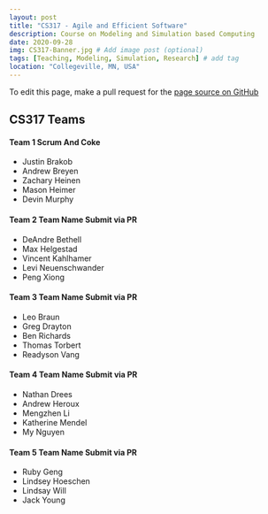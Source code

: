 ```yaml
---
layout: post
title: "CS317 - Agile and Efficient Software"
description: Course on Modeling and Simulation based Computing
date: 2020-09-28
img: CS317-Banner.jpg # Add image post (optional)
tags: [Teaching, Modeling, Simulation, Research] # add tag
location: "Collegeville, MN, USA"
---
```


To edit this page, make a pull request for the [page source on GitHub](https://github.com/maherou/Teaching/blob/master/files/CS317/Teams.md)

## CS317 Teams

#### Team 1 Scrum And Coke

- Justin Brakob
- Andrew Breyen
- Zachary Heinen
- Mason Heimer
- Devin Murphy

#### Team 2 Team Name Submit via PR

- DeAndre Bethell
- Max Helgestad
- Vincent Kahlhamer
- Levi Neuenschwander
- Peng Xiong

#### Team 3 Team Name Submit via PR
- Leo	Braun
- Greg Drayton
- Ben Richards
- Thomas Torbert
- Readyson Vang

#### Team 4 Team Name Submit via PR
- Nathan Drees
- Andrew Heroux
- Mengzhen Li
- Katherine Mendel
- My Nguyen
	

#### Team 5 Team Name Submit via PR
- Ruby Geng
- Lindsey Hoeschen
- Lindsay Will
- Jack Young

